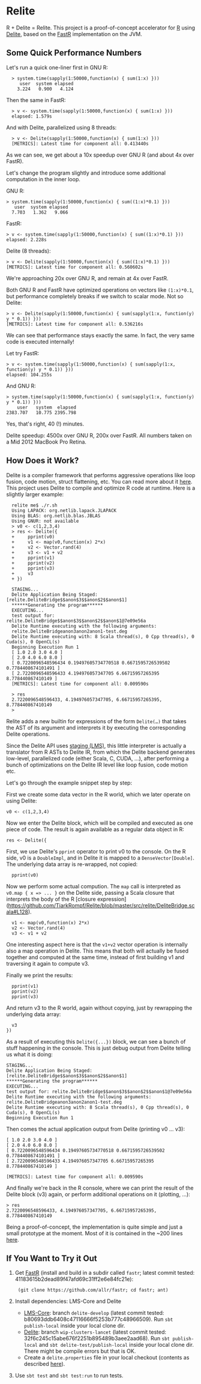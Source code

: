 Relite
======

R + Delite = Relite. This project is a proof-of-concept accelerator for [R](http://www.r-project.org) 
using [Delite](http://github.com/stanford-ppl/delite), based on the [FastR](https://github.com/allr/fastr) 
implementation on the JVM.


Some Quick Performance Numbers
------------------------------

Let's run a quick one-liner first in GNU R:

      > system.time(sapply(1:50000,function(x) { sum(1:x) }))
         user  system elapsed 
        3.224   0.900   4.124 

Then the same in FastR:

      > v <- system.time(sapply(1:50000,function(x) { sum(1:x) }))
      elapsed: 1.579s

And with Delite, parallelized using 8 threads:

      > v <- Delite(sapply(1:50000,function(x) { sum(1:x) }))
      [METRICS]: Latest time for component all: 0.413440s

As we can see, we get about a 10x speedup over GNU R (and about 4x over FastR).


Let's change the program slightly and introduce some additional computation in the inner loop. 

GNU R:

    > system.time(sapply(1:50000,function(x) { sum((1:x)*0.1) }))
       user  system elapsed 
      7.703   1.362   9.066 

FastR:

    > v <- system.time(sapply(1:50000,function(x) { sum((1:x)*0.1) }))
    elapsed: 2.228s

Delite (8 threads):

    > v <- Delite(sapply(1:50000,function(x) { sum((1:x)*0.1) }))
    [METRICS]: Latest time for component all: 0.560602s

We're approaching 20x over GNU R, and remain at 4x over FastR.


Both GNU R and FastR have optimized operations on vectors like `(1:x)*0.1`, but performance 
completely breaks if we switch to scalar mode. Not so Delite:


    > v <- Delite(sapply(1:50000,function(x) { sum(sapply(1:x, function(y) y * 0.1)) }))
    [METRICS]: Latest time for component all: 0.536216s

We can see that performance stays exactly the same. In fact, the very same code
is executed internally!

Let try FastR:

    > v <- system.time(sapply(1:50000,function(x) { sum(sapply(1:x, function(y) y * 0.1)) }))
    elapsed: 104.255s
    

And GNU R:

    > system.time(sapply(1:50000,function(x) { sum(sapply(1:x, function(y) y * 0.1)) }))
        user   system  elapsed 
    2383.707   10.775 2395.798 

Yes, that's right, 40 (!) minutes.

Delite speedup: 4500x over GNU R, 200x over FastR. All numbers taken on a Mid 2012 MacBook Pro Retina.




How Does it Work?
-----------------

Delite is a compiler framework that performs aggressive operations like loop fusion,
code motion, struct flattening, etc. You can read more about it [here](http://stanford-ppl.github.io/Delite). 
This project uses Delite to compile and optimize R code at runtime.
Here is a slightly larger example:

      relite me$ ./r.sh 
      Using LAPACK: org.netlib.lapack.JLAPACK
      Using BLAS: org.netlib.blas.JBLAS
      Using GNUR: not available
      > v0 <- c(1,2,3,4)
      > res <- Delite({
      +     pprint(v0)
      +     v1 <- map(v0,function(x) 2*x)
      +     v2 <- Vector.rand(4)
      +     v3 <- v1 + v2
      +     pprint(v1)
      +     pprint(v2)
      +     pprint(v3)
      +     v3
      + })

      STAGING...
      Delite Application Being Staged:[relite.DeliteBridge$$anon$3$$anon$2$$anon$1]
      ******Generating the program******
      EXECUTING...
      test output for: relite.DeliteBridge$$anon$3$$anon$2$$anon$1@7e09e56a
      Delite Runtime executing with the following arguments:
      relite.DeliteBridgeanon3anon2anon1-test.deg
      Delite Runtime executing with: 8 Scala thread(s), 0 Cpp thread(s), 0 Cuda(s), 0 OpenCL(s)
      Beginning Execution Run 1
      [ 1.0 2.0 3.0 4.0 ]
      [ 2.0 4.0 6.0 8.0 ]
      [ 0.7220096548596434 0.19497605734770518 0.6671595726539502 0.7784408674101491 ]
      [ 2.7220096548596433 4.194976057347705 6.66715957265395 8.778440867410149 ]
      [METRICS]: Latest time for component all: 0.009590s

      > res
      2.7220096548596433, 4.194976057347705, 6.66715957265395, 8.778440867410149
      > 



Relite adds a new builtin for expressions of the form `Delite(…)` that takes the
AST of its argument and interprets it by executing the corresponding Delite operations.

Since the Delite API uses [staging (LMS)](http://scala-lms.github.io), this little interpreter 
is actually a translator from R ASTs to Delite IR, from which the Delite backend generates low-level, 
parallelized code (either Scala, C, CUDA, ...), after performing a bunch of optimizations on the 
Delite IR level like loop fusion, code motion etc.

Let's go through the example snippet step by step:

First we create some data vector in the R world, which we later operate on using Delite:

    v0 <- c(1,2,3,4)

Now we enter the Delite block, which will be compiled and executed as one piece of code.
The result is again available as a regular data object in R:

    res <- Delite({

First, we use Delite's `pprint` operator to print v0 to the console. On the R side, v0 is a `DoubleImpl`,
and in Delite it is mapped to a `DenseVector[Double]`. The underlying data array is re-wrapped, not
copied:

      pprint(v0)

Now we perform some actual compution. The `map` call is interpreted as `v0.map { x => ... }` on the
Delite side, passing a Scala closure that interprets the body of the R [closure expression]
(https://github.com/TiarkRompf/Relite/blob/master/src/relite/DeliteBridge.scala#L128).

      v1 <- map(v0,function(x) 2*x)
      v2 <- Vector.rand(4)
      v3 <- v1 + v2

One interesting aspect here is that the `v1+v2` vector operation is internally also a map operation 
in Delite. This means that both will actually be fused together and computed at the same time,
instead of first building v1 and traversing it again to compute v3.

Finally we print the results:

      pprint(v1)
      pprint(v2)
      pprint(v3)

And return v3 to the R world, again without copying, just by rewrapping the underlying data array:

      v3
    })

As a result of executing this `Delite({...})` block, we can see a bunch of stuff happening in 
the console. This is just debug output from Delite telling us what it is doing:

    STAGING...
    Delite Application Being Staged:[relite.DeliteBridge$$anon$3$$anon$2$$anon$1]
    ******Generating the program******
    EXECUTING...
    test output for: relite.DeliteBridge$$anon$3$$anon$2$$anon$1@7e09e56a
    Delite Runtime executing with the following arguments:
    relite.DeliteBridgeanon3anon2anon1-test.deg
    Delite Runtime executing with: 8 Scala thread(s), 0 Cpp thread(s), 0 Cuda(s), 0 OpenCL(s)
    Beginning Execution Run 1

Then comes the actual application output from Delite (printing v0 ... v3):

    [ 1.0 2.0 3.0 4.0 ]
    [ 2.0 4.0 6.0 8.0 ]
    [ 0.7220096548596434 0.19497605734770518 0.6671595726539502 0.7784408674101491 ]
    [ 2.7220096548596433 4.194976057347705 6.66715957265395 8.778440867410149 ]

    [METRICS]: Latest time for component all: 0.009590s

And finally we're back in the R console, where we can print the result of the Delite block (v3) again,
or perform additional operations on it (plotting, ...):

    > res
    2.7220096548596433, 4.194976057347705, 6.66715957265395, 8.778440867410149


Being a proof-of-concept, the implementation is quite simple and just a small prototype at the 
moment. Most of it is contained in the ~200 lines 
[here](https://github.com/TiarkRompf/Relite/blob/master/src/relite/DeliteBridge.scala).





If You Want to Try it Out
-------------------------

1. Get [FastR](https://github.com/allr/fastr) (install and build in a subdir called `fastr`; latest commit tested: 41183615b2dead89f47afd69c31ff2e6e84fc21e):

        (git clone https://github.com/allr/fastr; cd fastr; ant)

2. Install dependencies: LMS-Core and Delite
    - [LMS-Core](http://github.com/tiarkrompf/virtualization-lms-core): 
      branch `delite-develop` (latest commit tested: b80693ddb6408c47116666f5253b777c48966509). 
      Run `sbt publish-local` inside your local clone dir.
    - [Delite](http://github.com/stanford-ppl/delite): 
      branch `wip-clusters-lancet` (latest commit tested: 32f6c245c15abe676f2251b895489b3aee2aad68).
      Run `sbt publish-local` and `sbt delite-test/publish-local` inside your local clone dir. There might
      be compile errors but that is OK.
    - Create a `delite.properties` file in your local checkout 
      (contents as described [here](http://github.com/stanford-ppl/delite)).

3. Use `sbt test` and `sbt test:run` to run tests.